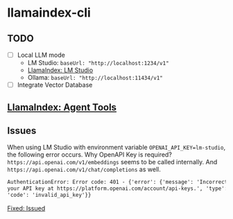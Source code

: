 # llamaindex-cli

## TODO

- [ ] Local LLM mode
  - LM Studio: `baseUrl: "http://localhost:1234/v1"`
  - [LlamaIndex: LM Studio](https://docs.llamaindex.ai/en/stable/examples/llm/lmstudio/)
  - Ollama: `baseUrl: "http://localhost:11434/v1"`
- [ ] Integrate Vector Database

## [LlamaIndex: Agent Tools](https://llamahub.ai/?tab=tools)

## Issues

When using LM Studio with environment variable `OPENAI_API_KEY=lm-studio`, the following error occurs.
Why OpenAPI Key is required? `https://api.openai.com/v1/embeddings` seems to be called internally. And `https://api.openai.com/v1/chat/completions` as well.

```txt
AuthenticationError: Error code: 401 - {'error': {'message': 'Incorrect API key provided: lm-studio. You can find
your API key at https://platform.openai.com/account/api-keys.', 'type': 'invalid_request_error', 'param': None,
'code': 'invalid_api_key'}}
```

[Fixed: Issued](https://github.com/run-llama/llama_index/issues/18349)
